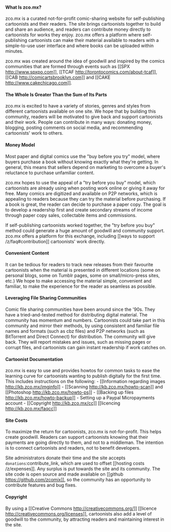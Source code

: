 #### What Is zco.mx?
zco.mx is a curated not-for-profit comic-sharing website for
self-publishing cartoonists and their readers. The site brings
cartoonists together to build and share an audience, and readers can
contribute money directly to cartoonists for works they enjoy. zco.mx
offers a platform where self-publishing cartoonists can make their
material available to readers with a simple-to-use user interface and
where books can be uploaded within minutes.

zco.mx was created around the idea of goodwill and inspired by the
comics communities that are formed through events such as
[[SPX http://www.spxpo.com]],
[[TCAF http://torontocomics.com/about-tcaf]],
[[CAB http://comicartsbrooklyn.com]] and
[[CAKE http://www.cakechicago.com]].


#### The Whole Is Greater Than the Sum of Its Parts
zco.mx is excited to have a variety of stories, genres and styles from
different cartoonists available on one site. We hope that by building
this community, readers will be motivated to give back and support
cartoonists and their work. People can contribute in many ways: donating
money, blogging, posting comments on social media, and recommending
cartoonists' work to others.


#### Money Model
Most paper and digital comics use the "buy before you try" model, where
buyers purchase a book without knowing exactly what they're getting. In
general, this means that sellers depend on marketing to overcome a
buyer's reluctance to purchase unfamiliar content.

zco.mx hopes to use the appeal of a "try before you buy" model, which
cartoonists are already using when posting work online or giving it away
for free. Many comics are digitized and available on P2P networks, which
is appealing to readers because they can try the material before
purchasing. If a book is great, the reader can decide to purchase a
paper copy. The goal is to develop a readership first and create
secondary streams of income through paper copy sales, collectable items
and commissions.

If self-publishing cartoonists worked together, the "try before you buy"
method could generate a huge amount of goodwill and community support.
zco.mx offers a platform for this exchange, including [[ways to support /z/faq#contribution]]
cartoonists' work directly.


#### Convenient Content
It can be tedious for readers to track new releases from their favourite
cartoonists when the material is presented in different locations (some
on personal blogs, some on Tumblr pages, some on small/micro-press
sites, etc.) We hope to make accessing the material simple, convenient
and familiar, to make the experience for the reader as seamless as
possible.


#### Leveraging File Sharing Communities
Comic file sharing communities have been around since the '90s. They
have a tried-and-tested method for distributing digital material. The
community has momentum and numbers. Cartoonists could take part in this
community and mirror their methods, by using consistent and familiar
file names and formats (such as cbz files) and P2P networks (such as
BitTorrent and Direct Connect) for distribution. The community will give
back. They will report mistakes and issues, such as missing pages or
corrupt files, and cartoonists can gain instant readership if work
catches on.


#### Cartoonist Documentation
zco.mx is easy to use and provides howtos for common tasks to ease the
learning curve for cartoonists wanting to publish digitally for the
first time. This includes instructions on the following:
    - [[Information regarding images http://kb.zco.mx/imginfo]]
    - [[Scanning http://kb.zco.mx/howto-scan]] and [[Photoshop http://kb.zco.mx/howto-ps]]
    - [[Backing up files http://kb.zco.mx/howto-backup]]
    - Setting up a Paypal Micropayments account
    - [[Copyright http://kb.zco.mx/cc]] [[licencing http://kb.zco.mx/faqcc]]


#### Site Costs
To maximize the return for cartoonists, zco.mx is not-for-profit. This
helps create goodwill. Readers can support cartoonists knowing that
their payments are going directly to them, and not to a middleman. The
intention is to connect cartoonists and readers, not to benefit
developers.

Site administrators donate their time and the site accepts
``donations``:contribute_link, which are used to offset [[hosting costs
/z/expenses]]. Any surplus is put towards the site and its community. The
site code is open source and made available on [[github
https://github.com/zcomix]], so the community has an opportunity to
contribute features and bug fixes.


#### Copyright
By using a [[Creative Commons http://creativecommons.org/]] [[licence
http://creativecommons.org/licenses]], cartoonists also add a level of
goodwill to the community, by attracting readers and maintaining
interest in the site.
